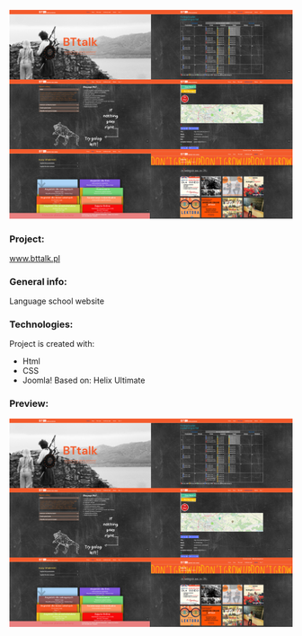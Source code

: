 ![preview](./images-view/preview.png)
### Project:
www.bttalk.pl

### General info:
Language school website
	
### Technologies:
Project is created with:
* Html
* CSS
* Joomla! Based on: Helix Ultimate

### Preview:
![preview](./images-view/preview.png)
